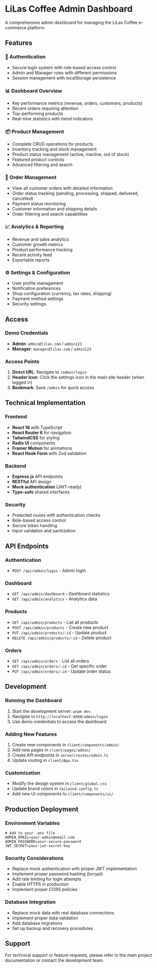 # LiLas Coffee Admin Dashboard

A comprehensive admin dashboard for managing the LiLas Coffee e-commerce platform.

## Features

### 🔐 Authentication
- Secure login system with role-based access control
- Admin and Manager roles with different permissions
- Session management with localStorage persistence

### 📊 Dashboard Overview
- Key performance metrics (revenue, orders, customers, products)
- Recent orders requiring attention
- Top-performing products
- Real-time statistics with trend indicators

### 📦 Product Management
- Complete CRUD operations for products
- Inventory tracking and stock management
- Product status management (active, inactive, out of stock)
- Featured product controls
- Advanced filtering and search

### 🛒 Order Management
- View all customer orders with detailed information
- Order status tracking (pending, processing, shipped, delivered, cancelled)
- Payment status monitoring
- Customer information and shipping details
- Order filtering and search capabilities

### 📈 Analytics & Reporting
- Revenue and sales analytics
- Customer growth metrics
- Product performance tracking
- Recent activity feed
- Exportable reports

### ⚙️ Settings & Configuration
- User profile management
- Notification preferences
- Shop configuration (currency, tax rates, shipping)
- Payment method settings
- Security settings

## Access

### Demo Credentials
- **Admin**: `admin@lilas.com` / `admin123`
- **Manager**: `manager@lilas.com` / `admin123`

### Access Points
1. **Direct URL**: Navigate to `/admin/login`
2. **Header Icon**: Click the settings icon in the main site header (when logged in)
3. **Bookmark**: Save `/admin` for quick access

## Technical Implementation

### Frontend
- **React 18** with TypeScript
- **React Router 6** for navigation
- **TailwindCSS** for styling
- **Radix UI** components
- **Framer Motion** for animations
- **React Hook Form** with Zod validation

### Backend
- **Express.js** API endpoints
- **RESTful** API design
- **Mock authentication** (JWT-ready)
- **Type-safe** shared interfaces

### Security
- Protected routes with authentication checks
- Role-based access control
- Secure token handling
- Input validation and sanitization

## API Endpoints

### Authentication
- `POST /api/admin/login` - Admin login

### Dashboard
- `GET /api/admin/dashboard` - Dashboard statistics
- `GET /api/admin/analytics` - Analytics data

### Products
- `GET /api/admin/products` - List all products
- `POST /api/admin/products` - Create new product
- `PUT /api/admin/products/:id` - Update product
- `DELETE /api/admin/products/:id` - Delete product

### Orders
- `GET /api/admin/orders` - List all orders
- `GET /api/admin/orders/:id` - Get specific order
- `PUT /api/admin/orders/:id` - Update order status

## Development

### Running the Dashboard
1. Start the development server: `pnpm dev`
2. Navigate to `http://localhost:8080/admin/login`
3. Use demo credentials to access the dashboard

### Adding New Features
1. Create new components in `client/components/admin/`
2. Add new pages in `client/pages/admin/`
3. Create API endpoints in `server/routes/admin.ts`
4. Update routing in `client/App.tsx`

### Customization
- Modify the design system in `client/global.css`
- Update brand colors in `tailwind.config.ts`
- Add new UI components to `client/components/ui/`

## Production Deployment

### Environment Variables
```env
# Add to your .env file
ADMIN_EMAIL=your-admin@email.com
ADMIN_PASSWORD=your-secure-password
JWT_SECRET=your-jwt-secret-key
```

### Security Considerations
- Replace mock authentication with proper JWT implementation
- Implement proper password hashing (bcrypt)
- Add rate limiting for login attempts
- Enable HTTPS in production
- Implement proper CORS policies

### Database Integration
- Replace mock data with real database connections
- Implement proper data validation
- Add database migrations
- Set up backup and recovery procedures

## Support

For technical support or feature requests, please refer to the main project documentation or contact the development team.
